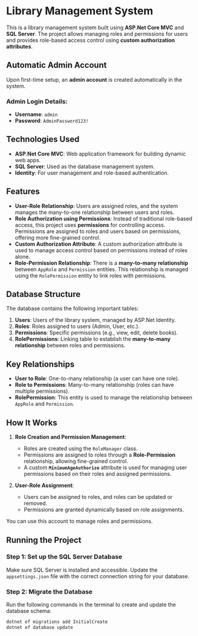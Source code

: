# Library Management System

This is a library management system built using **ASP.Net Core MVC** and **SQL Server**. The project allows managing roles and permissions for users and provides role-based access control using **custom authorization attributes**.

## Automatic Admin Account
Upon first-time setup, an **admin account** is created automatically in the system. 

### Admin Login Details:
- **Username**: `admin`
- **Password**: `AdminPassword123!`

## Technologies Used
- **ASP.Net Core MVC**: Web application framework for building dynamic web apps.
- **SQL Server**: Used as the database management system.
- **Identity**: For user management and role-based authentication.

## Features
- **User-Role Relationship**: Users are assigned roles, and the system manages the many-to-one relationship between users and roles.
- **Role Authorization using Permissions**: Instead of traditional role-based access, this project uses **permissions** for controlling access. Permissions are assigned to roles and users based on permissions, offering more fine-grained control.
- **Custom Authorization Attribute**: A custom authorization attribute is used to manage access control based on permissions instead of roles alone.
- **Role-Permission Relationship**: There is a **many-to-many relationship** between `AppRole` and `Permission` entities. This relationship is managed using the `RolePermission` entity to link roles with permissions.

## Database Structure

The database contains the following important tables:

1. **Users**: Users of the library system, managed by ASP.Net Identity.
2. **Roles**: Roles assigned to users (Admin, User, etc.).
3. **Permissions**: Specific permissions (e.g., view, edit, delete books).
4. **RolePermissions**: Linking table to establish the **many-to-many relationship** between roles and permissions.


## Key Relationships
- **User to Role**: One-to-many relationship (a user can have one role).
- **Role to Permissions**: Many-to-many relationship (roles can have multiple permissions).
- **RolePermission**: This entity is used to manage the relationship between `AppRole` and `Permission`.

## How It Works
1. **Role Creation and Permission Management**:
   - Roles are created using the `RoleManager` class.
   - Permissions are assigned to roles through a **Role-Permission** relationship, allowing fine-grained control.
   - A custom **`MinimumAgeAuthorize`** attribute is used for managing user permissions based on their roles and assigned permissions.
   
2. **User-Role Assignment**:
   - Users can be assigned to roles, and roles can be updated or removed.
   - Permissions are granted dynamically based on role assignments.


You can use this account to manage roles and permissions.

## Running the Project

### Step 1: Set up the SQL Server Database
Make sure SQL Server is installed and accessible. Update the `appsettings.json` file with the correct connection string for your database.

### Step 2: Migrate the Database
Run the following commands in the terminal to create and update the database schema:
```bash
dotnet ef migrations add InitialCreate
dotnet ef database update
